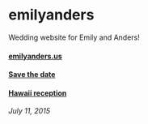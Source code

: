 # emilyanders

Wedding website for Emily and Anders!

#### [emilyanders.us](http://lee.emilyanders.us)

#### [Save the date](http://savethedate.emilyanders.us)

#### [Hawaii reception](http://aloha.emilyanders.us)

*July 11, 2015*